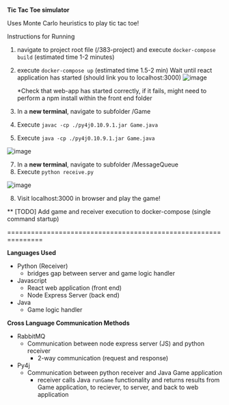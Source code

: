 ****Tic Tac Toe simulator****

Uses Monte Carlo heuristics to play tic tac toe! 

Instructions for Running
1) navigate to project root file (/383-project) and execute `docker-compose build`
    (estimated time 1-2 minutes)
2) execute `docker-compose up`
    (estimated time 1.5-2 min)
    Wait until react application has started (should link you to localhost:3000)
    ![image](https://user-images.githubusercontent.com/9510917/119019980-926ce900-b952-11eb-962b-f659d19162a7.png)

    *Check that web-app has started correctly, if it fails, might need to perform a npm install within the front end folder
3) In a **new terminal**, navigate to subfolder /Game
4) Execute `javac -cp ./py4j0.10.9.1.jar Game.java`
5) Execute `java -cp ./py4j0.10.9.1.jar Game.java`


![image](https://user-images.githubusercontent.com/9510917/119020055-a57fb900-b952-11eb-9eb9-1175f1da01d5.png)
    
7) In a **new terminal**, navigate to subfolder /MessageQueue
8) Execute `python receive.py`
    
![image](https://user-images.githubusercontent.com/9510917/119020107-b5979880-b952-11eb-87c8-0a9db4775796.png)

8) Visit localhost:3000 in browser and play the game!
    

** [TODO] Add game and receiver execution to docker-compose (single command startup)

===============================================================

**Languages Used**
- Python (Receiver)
    - bridges gap between server and game logic handler
- Javascript
    - React web application (front end)
    - Node Express Server (back end)
- Java 
    - Game logic handler

**Cross Language Communication Methods**

- RabbitMQ
    - Communication between node express server (JS) and python receiver
        - 2-way communication (request and response)
- Py4j
    - Communication between python receiver and Java Game application
        - receiver calls Java `runGame` functionality and returns results from Game application, to reciever, to server, and back to web application
